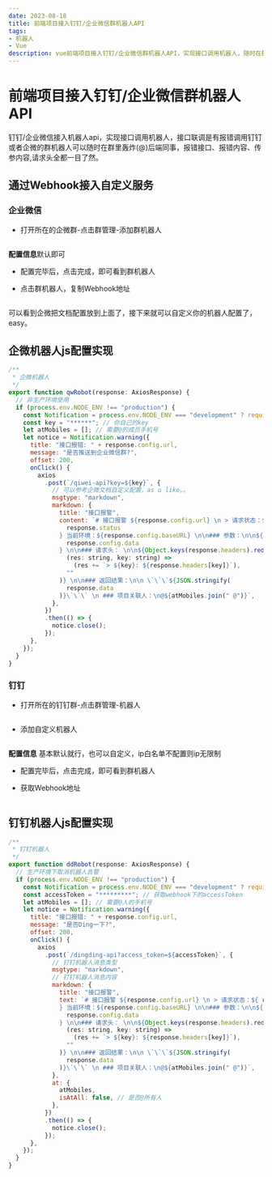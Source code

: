 ```yaml
---
date: 2023-08-18
title: 前端项目接入钉钉/企业微信群机器人API
tags:
- 机器人
- Vue
description: vue前端项目接入钉钉/企业微信群机器人API，实现接口调用机器人，随时在群里通知后端同事接口报错了
---
```


# **前端项目接入钉钉/企业微信群机器人API**

钉钉/企业微信接入机器人api，实现接口调用机器人，接口联调是有报错调用钉钉或者企微的群机器人可以随时在群里轰炸(@)后端同事，报错接口、报错内容、传参内容,请求头全都一目了然。

## **通过Webhook接入自定义服务**

### **企业微信**

* 打开所在的企微群-点击群管理-添加群机器人

<a data-fancybox="gallery" href="https://ice.frostsky.com/2023/08/23/7c9cf3f4e06b1802363e8c49c65dadb4.png" data-caption="企微群机器人">
    <img v-lazy="'https://ice.frostsky.com/2023/08/23/7c9cf3f4e06b1802363e8c49c65dadb4.png'"/>
</a>

**配置信息**默认即可

* 配置完毕后，点击完成，即可看到群机器人

* 点击群机器人，复制Webhook地址

<a data-fancybox="gallery" href="https://ice.frostsky.com/2023/08/23/8283a74beb8fce92b7431b693961f7cd.png" data-caption="自定义企微机器人">
    <img v-lazy="'https://ice.frostsky.com/2023/08/23/8283a74beb8fce92b7431b693961f7cd.png'"/>
</a>

可以看到企微把文档配置放到上面了，接下来就可以自定义你的机器人配置了，easy。

## **企微机器人js配置实现**

```javascript
/**
 * 企微机器人
 */
export function qwRobot(response: AxiosResponse) {
  // 非生产环境使用
  if (process.env.NODE_ENV !== "production") {
    const Notification = process.env.NODE_ENV === "development" ? require("element-ui").Notification : window.ELEMENT.Notification;
    const key = "******"; // 你自己的key
    let atMobiles = []; // 需要@的成员手机号
    let notice = Notification.warning({
      title: "接口报错: " + response.config.url,
      message: "是否推送到企业微信群?",
      offset: 200,
      onClick() {
        axios
          .post(`/qiwei-api?key=${key}`, {
            // 可以参考企微文档自定义配置，as u like。。
            msgtype: "markdown",
            markdown: {
              title: "接口报警",
              content: `# 接口报警 ${response.config.url} \n > 请求状态：${
                response.status
              } 当前环境：${response.config.baseURL} \n\n### 参数：\n\n${
                response.config.data
              } \n\n### 请求头： \n\n${Object.keys(response.headers).reduce(
                (res: string, key: string) =>
                  (res += `> ${key}: ${response.headers[key]}`),
                ""
              )} \n\n### 返回结果：\n\n \`\`\`${JSON.stringify(
                response.data
              )}\`\`\` \n ### 项目关联人：\n@${atMobiles.join(" @")}`,
            },
          })
          .then(() => {
            notice.close();
          });
      },
    });
  }
}
```

### **钉钉**

* 打开所在的钉钉群-点击群管理-机器人

<a data-fancybox="gallery" href="https://ice.frostsky.com/2023/08/23/eafe49a3be74f1c338c1e2f01e0e1f64.png" data-caption="群机器人">
    <img v-lazy="'https://ice.frostsky.com/2023/08/23/eafe49a3be74f1c338c1e2f01e0e1f64.png'"/>
</a>

* 添加自定义机器人

<a data-fancybox="gallery" href="https://ice.frostsky.com/2023/08/23/9d2096bb5288ff06e0885afc91a7e5cc.png" data-caption="自定义钉钉机器人">
    <img v-lazy="'https://ice.frostsky.com/2023/08/23/9d2096bb5288ff06e0885afc91a7e5cc.png'"/>
</a>

**配置信息** 基本默认就行，也可以自定义，ip白名单不配置则ip无限制

* 配置完毕后，点击完成，即可看到群机器人

* 获取Webhook地址

<a data-fancybox="gallery" href="https://ice.frostsky.com/2023/08/23/148c231f610ed5a68f1106a7b5e5d7dd.png" data-caption="获取钉钉Webhook">
    <img v-lazy="'https://ice.frostsky.com/2023/08/23/148c231f610ed5a68f1106a7b5e5d7dd.png'"/>
</a>

## **钉钉机器人js配置实现**

```javascript
/**
 * 钉钉机器人
 */
export function ddRobot(response: AxiosResponse) {
  // 生产环境下取消机器人告警
  if (process.env.NODE_ENV !== "production") {
    const Notification = process.env.NODE_ENV === "development" ? require("element-ui").Notification : window.ELEMENT.Notification;
    const accessToken = "*********"; // 获取webhook下的accessToken
    let atMobiles = []; // 需要@人的手机号
    let notice = Notification.warning({
      title: "接口报错: " + response.config.url,
      message: "是否Ding一下?",
      offset: 200,
      onClick() {
        axios
          .post(`/dingding-api?access_token=${accessToken}`, {
            // 钉钉机器人消息类型
            msgtype: "markdown",
            // 钉钉机器人消息内容
            markdown: {
              title: "接口报警",
              text: `# 接口报警 ${response.config.url} \n > 请求状态：${ response.status
              } 当前环境：${response.config.baseURL} \n\n### 参数：\n\n${
                response.config.data
              } \n\n### 请求头： \n\n${Object.keys(response.headers).reduce(
                (res: string, key: string) =>
                  (res += `> ${key}: ${response.headers[key]}`),
                ""
              )} \n\n### 返回结果：\n\n \`\`\`${JSON.stringify(
                response.data
              )}\`\`\` \n ### 项目关联人：\n@${atMobiles.join(" @")}`,
            },
            at: {
              atMobiles,
              isAtAll: false, // 是否@所有人
            },
          })
          .then(() => {
            notice.close();
          });
      },
    });
  }
}
```

<Fancybox />
<Comment />
